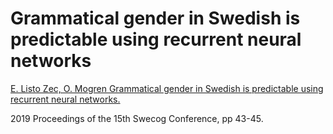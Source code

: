 # Grammatical gender in Swedish is predictable using recurrent neural networks

[E. Listo Zec, O. Mogren Grammatical gender in Swedish is predictable using recurrent neural networks.](grammatical_gender_swedish_listozec.pdf)

2019 Proceedings of the 15th Swecog Conference, pp 43-45.
